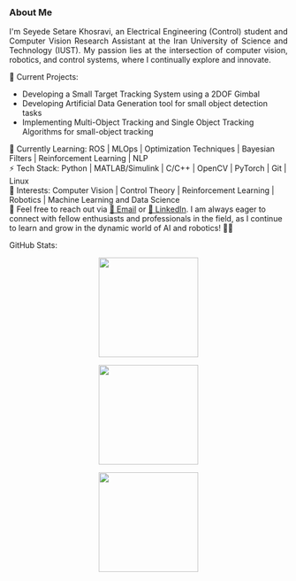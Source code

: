 ### About Me

<p align="justify">
I'm Seyede Setare Khosravi, an Electrical Engineering (Control) student and Computer Vision Research Assistant at the Iran University of Science and Technology (IUST). My passion lies at the intersection of computer vision, robotics, and control systems, where I continually explore and innovate.
</p>

💼 Current Projects:
* Developing a Small Target Tracking System using a 2DOF Gimbal
* Developing Artificial Data Generation tool for small object detection tasks
* Implementing Multi-Object Tracking and Single Object Tracking Algorithms for small-object tracking

🌱 Currently Learning: ROS | MLOps | Optimization Techniques | Bayesian Filters | Reinforcement Learning | NLP <br>
⚡ Tech Stack: Python | MATLAB/Simulink | C/C++ | OpenCV | PyTorch | Git | Linux <br>
🔭 Interests: Computer Vision | Control Theory | Reinforcement Learning | Robotics | Machine Learning and Data Science <br>
💬 Feel free to reach out via [📧 Email](mailto:strhkhosravi@gmail.com) or [🔗 LinkedIn](https://www.linkedin.com/in/setarekhosravi2001/). I am always eager to connect with fellow enthusiasts and professionals in the field, as I continue to learn and grow in the dynamic world of AI and robotics! 🤖✨

GitHub Stats:<br/>

<p align="center">
  <img height="180em" src="[https://github-readme-streak-stats.herokuapp.com/?user=AdityaKanoi2001&theme=dark&hide_border=true](https://github-readme-streak-stats.herokuapp.com/?user=setarekhosravi&theme=dark&hide_border=false)"/>
</p>
<p align="center">
  <img height="180em" src="[https://github-readme-streak-stats.herokuapp.com/?user=AdityaKanoi2001&theme=dark&hide_border=true](https://github-readme-stats.vercel.app/api/top-langs/?username=setarekhosravi&theme=dark&hide_border=false&include_all_commits=false&count_private=false&layout=compact)"/>
</p>
<p align="center">
  <img height="180em" src="[https://github-readme-streak-stats.herokuapp.com/?user=AdityaKanoi2001&theme=dark&hide_border=true](https://visitcount.itsvg.in/api?id=setarekhosravi&icon=0&color=0)](https://visitcount.itsvg.in)"/>
</p>
  <!-- Proudly created with GPRM ( https://gprm.itsvg.in ) -->

